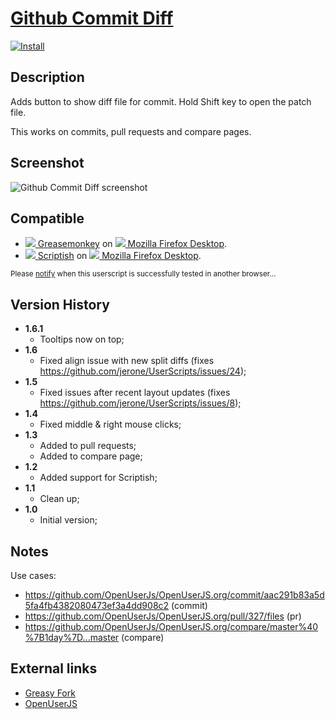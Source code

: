 # [Github Commit Diff](https://github.com/jerone/UserScripts/tree/master/Github_Commit_Diff)

[![Install](https://raw.github.com/jerone/UserScripts/master/_resources/Install-button.jpg)](https://github.com/jerone/UserScripts/raw/master/Github_Commit_Diff/Github_Commit_Diff.user.js)


## Description

Adds button to show diff file for commit. Hold Shift key to open the patch file.

This works on commits, pull requests and compare pages.


## Screenshot

![Github Commit Diff screenshot](https://github.com/jerone/UserScripts/raw/master/Github_Commit_Diff/screenshot.jpg)


## Compatible

* [![](https://raw.github.com/jerone/UserScripts/master/_resources/Greasemonkey.png) Greasemonkey](https://addons.mozilla.org/firefox/addon/greasemonkey/) on [![](https://raw.github.com/jerone/UserScripts/master/_resources/Firefox.png) Mozilla Firefox Desktop](http://www.mozilla.org/en-US/firefox/fx/#desktop).
* [![](https://raw.github.com/jerone/UserScripts/master/_resources/Scriptish.png) Scriptish](https://addons.mozilla.org/firefox/addon/scriptish/) on [![](https://raw.github.com/jerone/UserScripts/master/_resources/Firefox.png) Mozilla Firefox Desktop](http://www.mozilla.org/en-US/firefox/fx/#desktop).

<sub>Please [notify](https://github.com/jerone/UserScripts/issues/new?title=Userscript%20%3Cname%3E%20%28%3Cversion%3E%29%20also%20works%20in%20%3Cbrowser%3E%20on%20%3Cdesktop/device%3E) when this userscript is successfully tested in another browser...</sub>


## Version History

* **1.6.1**
    * Tooltips now on top;
* **1.6**
    * Fixed align issue with new split diffs (fixes https://github.com/jerone/UserScripts/issues/24);
* **1.5**
    * Fixed issues after recent layout updates (fixes https://github.com/jerone/UserScripts/issues/8);
* **1.4**
    * Fixed middle & right mouse clicks;
* **1.3**
    * Added to pull requests;
    * Added to compare page;
* **1.2**
    * Added support for Scriptish;
* **1.1**
    * Clean up;
* **1.0**
    * Initial version;


## Notes

Use cases:

* https://github.com/OpenUserJs/OpenUserJS.org/commit/aac291b83a5d5fa4fb4382080473ef3a4dd908c2 (commit)
* https://github.com/OpenUserJs/OpenUserJS.org/pull/327/files (pr)
* https://github.com/OpenUserJs/OpenUserJS.org/compare/master%40%7B1day%7D...master (compare)


## External links

* [Greasy Fork](https://greasyfork.org/scripts/77)
* [OpenUserJS](https://openuserjs.org/scripts/jerone/Github_Commit_Diff)
